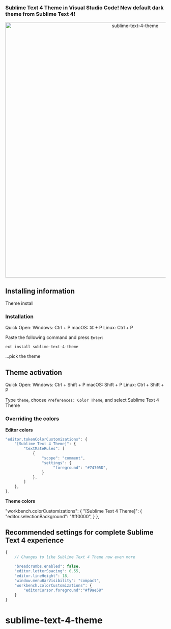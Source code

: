 ### Sublime Text 4 Theme in Visual Studio Code! New default dark theme from Sublime Text 4!

<p align="center"><img width="800px" src="https://i.ibb.co/dgvrYCz/sublime-text-4-theme.jpg" alt="sublime-text-4-theme"></p>
<p align="center">

## Installing information

Theme install

### Installation

Quick Open:
Windows: Ctrl + P
macOS: ⌘ + P
Linux: Ctrl + P

Paste the following command and press `Enter`:

```shell
ext install sublime-text-4-theme
```

...pick the theme

## Theme activation

Quick Open:
Windows: Ctrl + Shift + P
macOS: Shift + P
Linux: Ctrl + Shift + P

Type `theme`, choose `Preferences: Color Theme`, and select Sublime Text 4 Theme

### Overriding the colors

**Editor colors**

```js
"editor.tokenColorCustomizations": {
    "[Sublime Text 4 Theme]": {
        "textMateRules": [
            {
                "scope": "comment",
                "settings": {
                     "foreground": "#74705D",
                }
            },
        ]
    },
},
```

**Theme colors**

"workbench.colorCustomizations": {
"[Sublime Text 4 Theme]": {
"editor.selectionBackground": "#ff0000",
}
},

## Recommended settings for complete Sublime Text 4 experience

```js
{
    // Changes to like Sublime Text 4 Theme now even more
    
    "breadcrumbs.enabled": false,
    "editor.letterSpacing": 0.55,
    "editor.lineHeight": 18,
    "window.menuBarVisibility": "compact",
    "workbench.colorCustomizations": {
        "editorCursor.foreground":"#f9ae58"
    }
}
```

# sublime-text-4-theme
